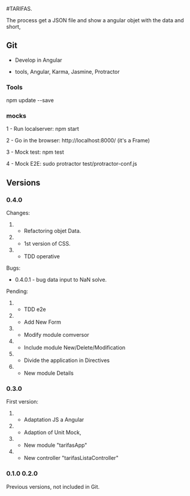 #TARIFAS.

The process get a JSON file and show a angular objet with the data and short, 

## Git

- Develop in Angular 

- tools, Angular, Karma, Jasmine, Protractor


### Tools

npm update --save



### mocks

1 - Run localserver: npm start

2 - Go in the browser: http://localhost:8000/ (it's a Frame)

3 - Mock test: npm test

4 - Mock E2E: sudo protractor test/protractor-conf.js


## Versions

### 0.4.0 

Changes:
1. - Refactoring objet Data. 

2. - 1st version of CSS.

3. - TDD operative

Bugs:

* 0.4.0.1 - bug data input to NaN solve.

Pending:

1. - TDD e2e

2. - Add New Form

3. - Modify module comversor

4. - Include module New/Delete/Modification  

5. - Divide the application in Directives

6. - New module Details



### 0.3.0

First version:

1. - Adaptation JS a Angular

2. - Adaption of Unit Mock, 

3. - New module "tarifasApp"

4. - New controller "tarifasListaController"
 

### 0.1.0 0.2.0 

Previous versions, not included in Git. 

